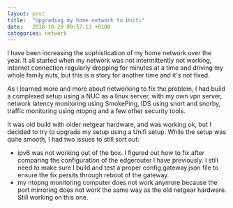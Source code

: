 ```yaml
---
layout: post
title:  "Upgrading my home network to Unifi"
date:   2018-10-28 09:57:13 +0100
categories: network
---
```


I have been increasing the sophistication of my home network over the year. It all started when my network was not intermittently not working, internet connection regularly dropping for minutes at a time and driving my whole family nuts, but this is a story for another time and it's not fixed.

As I learned more and more about networking to fix the problem, I had build a complexed setup using a NUC as a linux server, with my own vpn server, network latency monitoring using SmokePing, IDS using snort and snorby, traffic monitoring using ntopng and a few other security tools.

It was old build with older netgear hardware, and was working ok, but I decided to try to upgrade my setup using a Unifi setup. While the setup was quite smooth, I had two issues to still sort out:

- ipv6 was not working out of the box. I figured out how to fix after comparing the configuration of the edgerouter I have previously. I still need to make sure I build and test a proper config.gateway.json file to ensure the fix persits through reboot of the gateway.
- my ntopng monitoring computer does not work anymore because the port mirroring does not work the same way as the old netgear hardware. Still working on this one.




